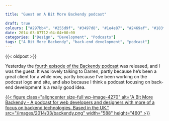 ```yaml
---

title: "Guest on A Bit More Backendy podcast" 

draft: true
colours: ["#297bb4", "#255d9f", "#3497d8", "#1e4e87", "#2469af", "#183f6d", "#2988c7"]
date: 2014-03-07T12:04:04+00:00
categories: ["Design", "Development", "Podcasts"]
tags: ["A Bit More Backendy", "back-end development", "podcast"]
---
```


{{< oldpost >}}

Yesterday the [fourth episode of the Backendy podcast](http://backendy.com/2014/03/4-laura-kalbag/) was released, and I was the guest. It was lovely talking to Darren, partly because he’s been a great client for a while now, partly because I’ve been working on the podcast logo and site, and also because I think a podcast focusing on back-end development is a really good idea.

[{{< figure class="aligncenter size-full wp-image-4270" alt="A Bit More Backendy - A podcast for web developers and designers with more of a focus on backend technologies. Based in the UK." src="/images/2014/03/backendy.png" width="588" height="460" >}}](http://backendy.com)

	